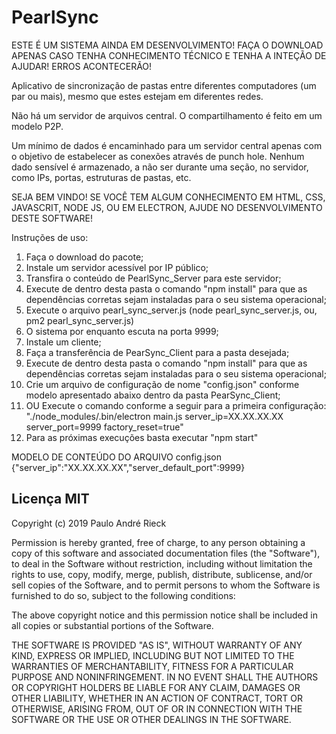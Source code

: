 # PearlSync

ESTE É UM SISTEMA AINDA EM DESENVOLVIMENTO! FAÇA O DOWNLOAD APENAS CASO TENHA CONHECIMENTO TÉCNICO E TENHA A INTEÇÃO DE AJUDAR! ERROS ACONTECERÃO!

Aplicativo de sincronização de pastas entre diferentes computadores (um par ou mais), mesmo que estes estejam em diferentes redes.

Não há um servidor de arquivos central. O compartilhamento é feito em um modelo P2P.

Um mínimo de dados é encaminhado para um servidor central apenas com o objetivo de estabelecer as conexões através de punch hole. Nenhum dado sensível é armazenado, a não ser durante uma seção, no servidor, como IPs, portas, estruturas de pastas, etc.

SEJA BEM VINDO! SE VOCÊ TEM ALGUM CONHECIMENTO EM HTML, CSS, JAVASCRIT, NODE JS, OU EM ELECTRON, AJUDE NO DESENVOLVIMENTO DESTE SOFTWARE!

Instruções de uso:
1. Faça o download do pacote;
1. Instale um servidor acessível por IP público;
 1. Transfira o conteúdo de PearlSync_Server para este servidor;
 1. Execute de dentro desta pasta o comando "npm install" para que as dependências corretas sejam instaladas para o seu sistema operacional;
 1. Execute o arquivo pearl_sync_server.js (node pearl_sync_server.js, ou, pm2 pearl_sync_server.js)
 1. O sistema por enquanto escuta na porta 9999;
1. Instale um cliente;
 1. Faça a transferência de PearSync_Client para a pasta desejada;
 1. Execute de dentro desta pasta o comando "npm install" para que as dependências corretas sejam instaladas para o seu sistema operacional;
 1. Crie um arquivo de configuração de nome "config.json" conforme modelo apresentado abaixo dentro da pasta PearSync_Client;
 1. OU Execute o comando conforme a seguir para a primeira configuração: "./node_modules/.bin/electron main.js server_ip=XX.XX.XX.XX server_port=9999 factory_reset=true"
 1. Para as próximas execuções basta executar "npm start"
 
MODELO DE CONTEÚDO DO ARQUIVO config.json
{"server_ip":"XX.XX.XX.XX","server_default_port":9999}

Licença MIT
-----------

Copyright (c) 2019 Paulo André Rieck

 Permission is hereby granted, free of charge, to any person obtaining a copy
 of this software and associated documentation files (the "Software"), to deal
 in the Software without restriction, including without limitation the rights
 to use, copy, modify, merge, publish, distribute, sublicense, and/or sell
 copies of the Software, and to permit persons to whom the Software is
 furnished to do so, subject to the following conditions:

 The above copyright notice and this permission notice shall be included in
 all copies or substantial portions of the Software.

 THE SOFTWARE IS PROVIDED "AS IS", WITHOUT WARRANTY OF ANY KIND, EXPRESS OR
 IMPLIED, INCLUDING BUT NOT LIMITED TO THE WARRANTIES OF MERCHANTABILITY,
 FITNESS FOR A PARTICULAR PURPOSE AND NONINFRINGEMENT. IN NO EVENT SHALL THE
 AUTHORS OR COPYRIGHT HOLDERS BE LIABLE FOR ANY CLAIM, DAMAGES OR OTHER
 LIABILITY, WHETHER IN AN ACTION OF CONTRACT, TORT OR OTHERWISE, ARISING FROM,
 OUT OF OR IN CONNECTION WITH THE SOFTWARE OR THE USE OR OTHER DEALINGS IN
 THE SOFTWARE.
